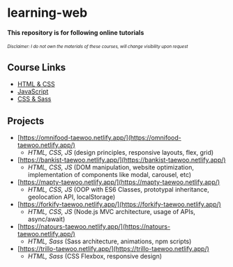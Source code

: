 # learning-web

#### This repository is for following online tutorials

<sub><sup>_Disclaimer: I do not own the materials of these courses, will change visibility upon request_</sup></sub>

## Course Links

- [HTML & CSS](https://www.udemy.com/course/design-and-develop-a-killer-website-with-html5-and-css3/)
- [JavaScript](https://www.udemy.com/course/the-complete-javascript-course/)
- [CSS & Sass](https://www.udemy.com/course/advanced-css-and-sass/)

## Projects

- [https://omnifood-taewoo.netlify.app/](https://omnifood-taewoo.netlify.app/)
  - _HTML, CSS, JS_ (design principles, responsive layouts, flex, grid)
- [https://bankist-taewoo.netlify.app/](https://bankist-taewoo.netlify.app/)
  - _HTML, CSS, JS_ (DOM manipulation, website optimization, implementation of components like modal, carousel, etc)
- [https://mapty-taewoo.netlify.app/](https://mapty-taewoo.netlify.app/)
  - _HTML, CSS, JS_ (OOP with ES6 Classes, prototypal inheritance, geolocation API, localStorage)
- [https://forkify-taewoo.netlify.app/](https://forkify-taewoo.netlify.app/)
  - _HTML, CSS, JS_ (Node.js MVC architecture, usage of APIs, async/await)
- [https://natours-taewoo.netlify.app/](https://natours-taewoo.netlify.app/)
  - _HTML, Sass_ (Sass architecture, animations, npm scripts)
- [https://trillo-taewoo.netlify.app/](https://trillo-taewoo.netlify.app/)
  - _HTML, Sass_ (CSS Flexbox, responsive design)
